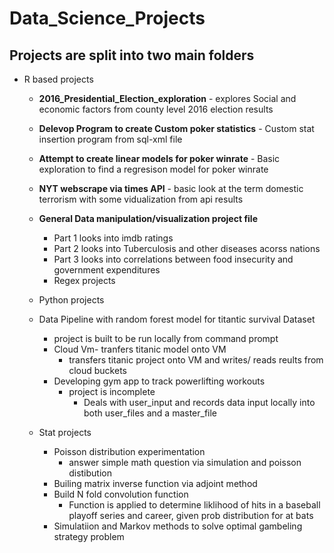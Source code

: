 # Data_Science_Projects
## Projects are split into two main folders
+ R based projects
  + **2016_Presidential_Election_exploration** - explores Social and economic factors from county level 2016 election results
  + **Delevop Program to create Custom poker statistics** - Custom stat insertion program from sql-xml file
  +  **Attempt to create linear models for poker winrate** - Basic exploration to find a regresison model for poker winrate
  + **NYT webscrape via times API** - basic look at the term domestic terrorism with some vidualization from api results
  + **General Data manipulation/visualization project file**
      + Part 1 looks into imdb ratings
      + Part 2 looks into Tuberculosis and other diseases acorss nations
      + Part 3 looks into correlations between food insecurity and government expenditures 
    + Regex projects 
  + Python projects
  + Data Pipeline with random forest model for titantic survival Dataset
      + project is built to be run locally from command prompt
    + Cloud Vm- tranfers titanic model onto VM
      + transfers titanic project onto VM and writes/ reads reults from cloud buckets 
    + Developing gym app to track powerlifting workouts
      + project is incomplete  
        + Deals with user_input and records data input locally into both user_files and a master_file
    
  + Stat projects
    + Poisson distribution experimentation
      + answer simple math question via simulation and poisson distibution
    + Builing matrix inverse function via adjoint method
    + Build N fold convolution function 
      + Function is applied to determine liklihood of hits in a baseball playoff series and career, given prob distribution for at bats
     + Simulatiion and Markov methods to solve optimal gambeling strategy problem
 
